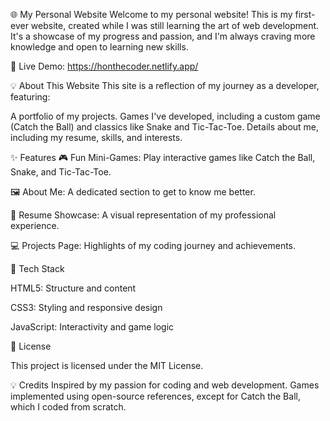 🌐 My Personal Website
Welcome to my personal website! This is my first-ever website, created while I was still learning the art of web development. It's a showcase of my progress and passion, and I'm always craving more knowledge and open to learning new skills.

🔗 Live Demo: https://honthecoder.netlify.app/

💡 About This Website
This site is a reflection of my journey as a developer, featuring:

A portfolio of my projects.
Games I've developed, including a custom game (Catch the Ball) and classics like Snake and Tic-Tac-Toe.
Details about me, including my resume, skills, and interests.

✨ Features
🎮 Fun Mini-Games: Play interactive games like Catch the Ball, Snake, and Tic-Tac-Toe.

🖼️ About Me: A dedicated section to get to know me better.

📄 Resume Showcase: A visual representation of my professional experience.

💻 Projects Page: Highlights of my coding journey and achievements.

🔧 Tech Stack

HTML5: Structure and content

CSS3: Styling and responsive design

JavaScript: Interactivity and game logic

📜 License

This project is licensed under the MIT License.

💡 Credits
Inspired by my passion for coding and web development.
Games implemented using open-source references, except for Catch the Ball, which I coded from scratch.
